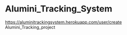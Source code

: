 # Alumini_Tracking_System
https://aluminitrackingsystem.herokuapp.com/user/create
Alumini_Tracking_project
